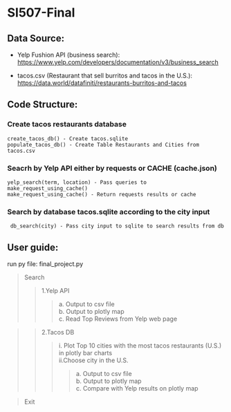 # SI507-Final

## Data Source:
  * Yelp Fushion API (business search): https://www.yelp.com/developers/documentation/v3/business_search
  
  * tacos.csv (Restaurant that sell burritos and tacos in the U.S.): https://data.world/datafiniti/restaurants-burritos-and-tacos


## Code Structure:
### Create tacos restaurants database
     
    create_tacos_db() - Create tacos.sqlite
    populate_tacos_db() - Create Table Restaurants and Cities from tacos.csv
  
### Seacrh by Yelp API either by requests or CACHE (cache.json)
 
    yelp_search(term, location) - Pass queries to make_request_using_cache()
    make_request_using_cache() - Return requests results or cache
     
### Search by database tacos.sqlite according to the city input 
     
     db_search(city) - Pass city input to sqlite to search results from db
 
 
## User guide:
run py file: final_project.py

>Search  
>>1.Yelp API  
>>>a. Output to csv file  
>>>b. Output to plotly map  
>>>c. Read Top Reviews from Yelp web page  

>>2.Tacos DB
>>>i. Plot Top 10 cities with the most tacos restaurants (U.S.) in plotly bar charts  
>>>ii.Choose city in the U.S.  
>>>>a. Output to csv file  
>>>>b. Output to plotly map  
>>>>c. Compare with Yelp results on plotly map  

>Exit
   
   
